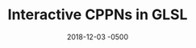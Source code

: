 ---
date: 2018-12-03 -0500
title: Interactive CPPNs in GLSL
teaser: |
  <video controls>
    <source src="/assets/vid/interactive_cppn.mp4" type="video/mp4">
    Your browser does not support the video tag.
  </video>
authors: [xavier, mattie]
venue: NeurIPS Workshops 2018
links:
  -
    name: Paper
    url: https://nips2018creativity.github.io/doc/interactive_cppns_in_glsl.pdf
  -
    name: Code
    url: https://github.com/wxs/cppn-to-glsl
---